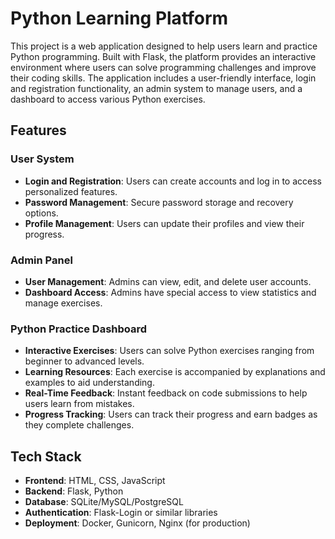 # Python Learning Platform

This project is a web application designed to help users learn and practice Python programming. Built with Flask, the platform provides an interactive environment where users can solve programming challenges and improve their coding skills. The application includes a user-friendly interface, login and registration functionality, an admin system to manage users, and a dashboard to access various Python exercises.

## Features

### User System
- **Login and Registration**: Users can create accounts and log in to access personalized features.
- **Password Management**: Secure password storage and recovery options.
- **Profile Management**: Users can update their profiles and view their progress.

### Admin Panel
- **User Management**: Admins can view, edit, and delete user accounts.
- **Dashboard Access**: Admins have special access to view statistics and manage exercises.

### Python Practice Dashboard
- **Interactive Exercises**: Users can solve Python exercises ranging from beginner to advanced levels.
- **Learning Resources**: Each exercise is accompanied by explanations and examples to aid understanding.
- **Real-Time Feedback**: Instant feedback on code submissions to help users learn from mistakes.
- **Progress Tracking**: Users can track their progress and earn badges as they complete challenges.

## Tech Stack
- **Frontend**: HTML, CSS, JavaScript
- **Backend**: Flask, Python
- **Database**: SQLite/MySQL/PostgreSQL
- **Authentication**: Flask-Login or similar libraries
- **Deployment**: Docker, Gunicorn, Nginx (for production)

